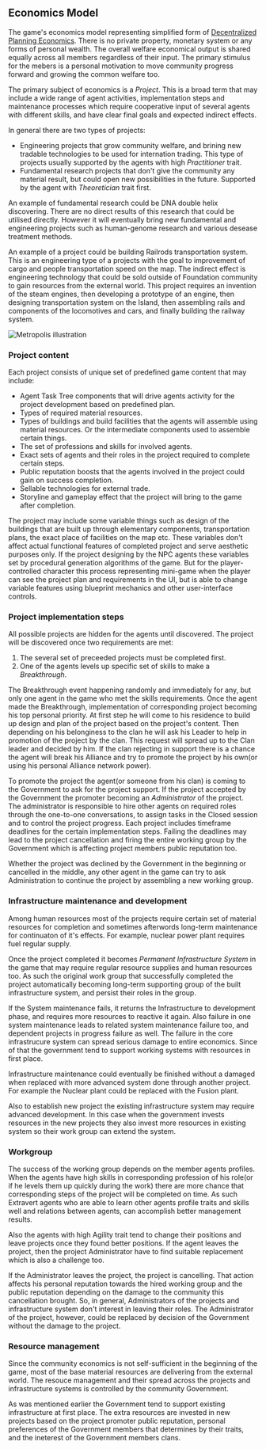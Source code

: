 ## Economics Model

The game's economics model representing simplified form of [Decentralized Planning Economics](https://en.wikipedia.org/wiki/Decentralized_planning_(economics)). There is no private property, monetary system or any forms of personal wealth. The overall welfare economical output is shared equally across all members regardless of their input. The primary stimulus for the mebers is a personal motivation to move community progress forward and growing the common welfare too.

The primary subject of economics is a *Project*. This is a broad term that may include a wide range of agent activities, implementation steps and maintenance processes which require cooperative input of several agents with different skills, and have clear final goals and expected indirect effects.

In general there are two types of projects:
 - Engineering projects that grow community welfare, and brining new tradable technologies to be used for internation trading. This type of projects usually supported by the agents with high *Practitioner* trait.
 - Fundamental research projects that don't give the community any material result, but could open new possibilities in the future. Supported by the agent with *Theoretician* trait first.

An example of fundamental research could be DNA double helix discovering. There are no direct results of this research that could be utilised directly. However it will eventually bring new fundamental and engineering projects such as human-genome research and various desease treatment methods.

An example of a project could be building Railrods transportation system. This is an engineering type of a projects with the goal to improvement of cargo and people transportation speed on the map. The indirect effect is engineering technology that could be sold outside of Foundation community to gain resources from the external world. This project requires an invention of the steam engines, then developing a prototype of an engine, then designing transportation system on the Island, then assembling rails and components of the locomotives and cars, and finally building the railway system.

![Metropolis illustration](../../images/metropolis.gif)

### Project content

Each project consists of unique set of predefined game content that may include:
 - Agent Task Tree components that will drive agents activity for the project development based on predefined plan.
 - Types of required material resources.
 - Types of buildings and build facilities that the agents will assemble using material resources. Or the intermediate components used to assemble certain things.
 - The set of professions and skills for involved agents.
 - Exact sets of agents and their roles in the project required to complete certain steps.
 - Public reputation boosts that the agents involved in the project could gain on success completion.
 - Sellable technologies for external trade.
 - Storyline and gameplay effect that the project will bring to the game after completion.

The project may include some variable things such as design of the buildings that are built up through elementary components, transportation plans, the exact place of facilities on the map etc. These variables don't affect actual functional features of completed project and serve aesthetic purposes only. If the project designing by the NPC agents these variables set by procedural generation algorithms of the game. But for the player-controlled character this process representing mini-game when the player can see the project plan and requirements in the UI, but is able to change variable features using blueprint mechanics and other user-interface controls.

### Project implementation steps

All possible projects are hidden for the agents until discovered. The project will be discovered once two requirements are met:
1. The several set of preceeded projects must be completed first.
2. One of the agents levels up specific set of skills to make a *Breakthrough*.

The Breakthrough event happening randomly and immediately for any, but only one agent in the game who met the skills requirements. Once the agent made the Breakthrough, implementation of corresponding project becoming his top personal priority. At first step he will come to his residence to build up design and plan of the project based on the project's content. Then depending on his belonginess to the clan he will ask his Leader to help in promotion of the project by the clan. This request will spread up to the Clan leader and decided by him. If the clan rejecting in support there is a chance the agent will break his Alliance and try to promote the project by his own(or using his personal Alliance network power).

To promote the project the agent(or someone from his clan) is coming to the Government to ask for the project support. If the project accepted by the Government the promoter becoming an *Administrator* of the project. The administrator is responsible to hire other agents on required roles through the one-to-one conversations, to assign tasks in the Closed session and to control the project progress. Each project includes timeframe deadlines for the certain implementation steps. Failing the deadlines may lead to the project cancellation and firing the entire working group by the Government which is affecting project members public reputation too.

Whether the project was declined by the Government in the beginning or cancelled in the middle, any other agent in the game can try to ask Administration to continue the project by assembling a new working group.

### Infrastructure maintenance and development

Among human resources most of the projects require certain set of material resources for completion and sometimes afterwords long-term maintenance for continuaton of it's effects. For example, nuclear power plant requires fuel regular supply.

Once the project completed it becomes *Permanent Infrastructure System* in the game that may require regular resource supplies and human resources too. As such the original work group that successfully completed the project automatically becoming long-term supporting group of the built infrastructure system, and persist their roles in the group.

If the System maintenance fails, it returns the Infrastructure to development phase, and requires more resources to reactive it again. Also failure in one system maintenance leads to related system maintenance failure too, and dependent projects in progress failure as well. The failure in the core infrastrucure system can spread serious damage to entire economics. Since of that the government tend to support working systems with resources in first place.

Infrastructure maintenance could eventually be finished without a damaged when replaced with more advanced system done through another project. For example the Nuclear plant could be replaced with the Fusion plant.

Also to establish new project the existing infrastructure system may require advanced development. In this case when the government invests resources in the new projects they also invest more resources in existing system so their work group can extend the system.

### Workgroup

The success of the working group depends on the member agents profiles. When the agents have high skills in corresponding profession of his role(or if he levels them up quickly during the work) there are more chance that corresponding steps of the project will be completed on time. As such Extravert agents who are able to learn other agents profile traits and skills well and relations between agents, can accomplish better management results.

Also the agents with high Agility trait tend to change their positions and leave projects once they found better positions. If the agent leaves the project, then the project Administrator have to find suitable replacement which is also a challenge too.

If the Administrator leaves the project, the project is cancelling. That action affects his personal reputation towards the hired working group and the public reputation depending on the damage to the community this cancellation brought. So, in general, Administrators of the projects and infrastructure system don't interest in leaving their roles. The Administrator of the project, however, could be replaced by decision of the Government without the damage to the project.

### Resource management 

Since the community economics is not self-sufficient in the beginning of the game, most of the base material resources are delivering from the external world. The resouce management and their spread across the projects and infrastructure systems is controlled by the community Government.

As was mentioned earlier the Government tend to support existing infrastructure at first place. The extra resources are invested in new projects based on the project promoter public reputation, personal preferences of the Government members that determines by their traits, and the ineterest of the Government members clans.

